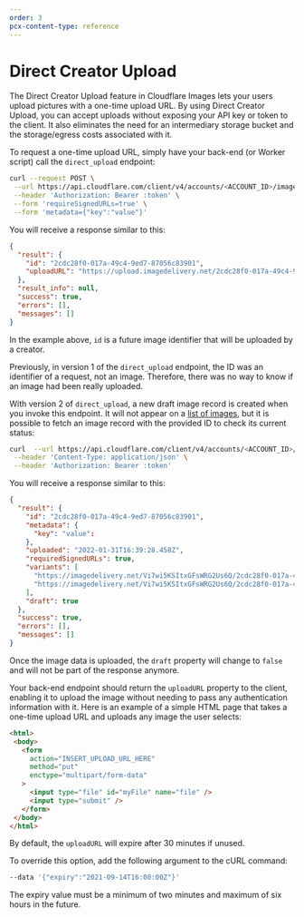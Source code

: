 ```yaml
---
order: 3
pcx-content-type: reference
---
```


# Direct Creator Upload

The Direct Creator Upload feature in Cloudflare Images lets your users upload pictures with a one-time upload URL. By using Direct Creator Upload, you can accept uploads without exposing your API key or token to the client. It also eliminates the need for an intermediary storage bucket and the storage/egress costs associated with it.

To request a one-time upload URL, simply have your back-end (or Worker script) call the `direct_upload` endpoint:

```bash
curl --request POST \
 --url https://api.cloudflare.com/client/v4/accounts/<ACCOUNT_ID>/images/v2/direct_upload \
 --header 'Authorization: Bearer :token' \
 --form 'requireSignedURLs=true' \
 --form 'metadata={"key":"value"}'
```

You will receive a response similar to this:

```json
{
  "result": {
    "id": "2cdc28f0-017a-49c4-9ed7-87056c83901",
    "uploadURL": "https://upload.imagedelivery.net/2cdc28f0-017a-49c4-9ed7-87056c83901"
  },
  "result_info": null,
  "success": true,
  "errors": [],
  "messages": []
}
```

In the example above, `id` is a future image identifier that will be uploaded by a creator.

<Aside type="note" header="Note">

Previously, in version 1 of the `direct_upload` endpoint, the ID was an identifier of a request, not an image. Therefore, there was no way to know if an image had been really uploaded.

</Aside>

With version 2 of `direct_upload`, a new draft image record is created when you invoke this endpoint. It will not appear on a [list of images](https://api.cloudflare.com/#cloudflare-images-list-images), but  it is possible to fetch an image record with the provided ID to check its current status:

```bash
curl  --url https://api.cloudflare.com/client/v4/accounts/<ACCOUNT_ID>/images/v1/2cdc28f0-017a-49c4-9ed7-87056c83901 \
 --header 'Content-Type: application/json' \
 --header 'Authorization: Bearer :token'
```

You will receive a response similar to this:

```json
{
  "result": {
    "id": "2cdc28f0-017a-49c4-9ed7-87056c83901",
    "metadata": {
      "key": "value":
    },
    "uploaded": "2022-01-31T16:39:28.458Z",
    "requiredSignedURLs": true,
    "variants": [
      "https://imagedelivery.net/Vi7wi5KSItxGFsWRG2Us6Q/2cdc28f0-017a-49c4-9ed7-87056c83901/public",
      "https://imagedelivery.net/Vi7wi5KSItxGFsWRG2Us6Q/2cdc28f0-017a-49c4-9ed7-87056c83901/thumbnail" 
    ],
    "draft": true
  },
  "success": true,
  "errors": [],
  "messages": []
}
```

Once the image data is uploaded, the `draft` property will change to `false` and will not be part of the response anymore.

Your back-end endpoint should return the `uploadURL` property to the client, enabling it to upload the image without needing to pass any authentication information with it. Here is an example of a simple HTML page that takes a one-time upload URL and uploads any image the user selects:

```html
<html>
 <body>
   <form
     action="INSERT_UPLOAD_URL_HERE"
     method="put"
     enctype="multipart/form-data"
   >
     <input type="file" id="myFile" name="file" />
     <input type="submit" />
   </form>
 </body>
</html>
```

By default, the `uploadURL` will expire after 30 minutes if unused.

To override this option, add the following argument to the cURL command:

```bash
--data '{"expiry":"2021-09-14T16:00:00Z"}'
```

The expiry value must be a minimum of two minutes and maximum of six hours in the future.
